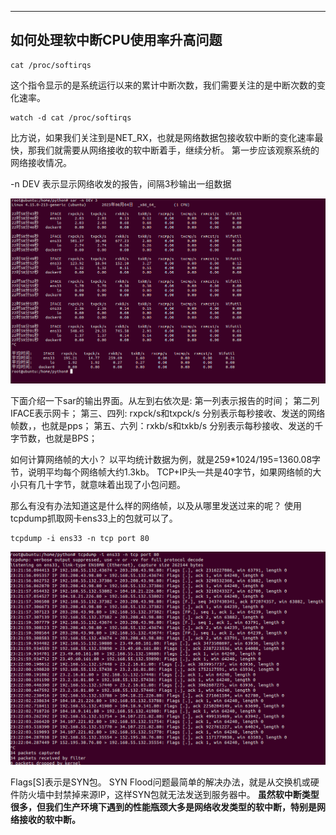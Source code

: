 
---
如何处理软中断CPU使用率升高问题
---

```shell
cat /proc/softirqs
```

这个指令显示的是系统运行以来的累计中断次数，我们需要关注的是中断次数的变化速率。

```shell
watch -d cat /proc/softirqs
```

比方说，如果我们关注到是NET_RX，也就是网络数据包接收软中断的变化速率最快，那我们就需要从网络接收的软中断着手，继续分析。
第一步应该观察系统的网络接收情况。

-n DEV 表示显示网络收发的报告，间隔3秒输出一组数据





![sar-network.png](images%2Fsar-network.png)





下面介绍一下sar的输出界面。从左到右依次是:
第一列表示报告的时间；
第二列IFACE表示网卡；
第三、四列: rxpck/s和txpck/s 分别表示每秒接收、发送的网络帧数，，也就是pps；
第五、六列：rxkb/s和txkb/s 分别表示每秒接收、发送的千字节数，也就是BPS；

如何计算网络帧的大小？
以平均统计数据为例，就是259*1024/195=1360.08字节，说明平均每个网络帧大约1.3kb。
TCP+IP头一共是40字节，如果网络帧的大小只有几十字节，就意味着出现了小包问题。

那么有没有办法知道这是什么样的网络帧，以及从哪里发送过来的呢？
使用tcpdump抓取网卡ens33上的包就可以了。

```shell
tcpdump -i ens33 -n tcp port 80
```





![tcpdump-net.png](images%2Ftcpdump-net.png)





Flags[S]表示是SYN包。
SYN Flood问题最简单的解决办法，就是从交换机或硬件防火墙中封禁掉来源IP，这样SYN包就无法发送到服务器中。
**虽然软中断类型很多，但我们生产环境下遇到的性能瓶颈大多是网络收发类型的软中断，特别是网络接收的软中断。**